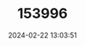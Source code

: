 ---
title: "153996"
category: "Procambarus natchitochae"
draft: false
date: 2024-02-22 13:03:51
languages:
  English: ["Red River Crayfish"]
---